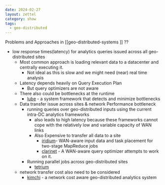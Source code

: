```yaml
---
date: 2024-02-27
layout: zettel
category: show
tags:
  - geo-distributed
---
```

Problems and Approaches in [[geo-distributed-systems ]]
??
- low response times(latency) for analytics queries issued across all geo-distributed sites
	- Most common approach is loading relevant data to a datacenter and centrally executing it.
		- Not ideal as this is slow and we might need (near) real time analysis
	- Latency depends heavily on Query Execution Plan
		- But query optimizers are not aware 
	- There also could be bottlenecks at the runtime
		- [lube](papers/lube.md) - a system framework that detects and minimize bottlenecks
	- Data transfer issue across sites & network Performance bottleneck
		- running queries over geo-distributed inputs using the current intra-DC analytics frameworks 
			- also leads to high latency because these frameworks cannot cope with the relatively low and variable capacity of WAN links
			- Also Expensive to transfer all data to a site
				- [iridium](papers/iridium.md)- WAN-aware input data and task placement for two-stage MapReduce jobs
				- [clarinet](papers/clarinet.md) - A WAN-aware query optimizer attempts to work on it.
		- Running parallel jobs across geo-distributed sites
			- [tetrium](papers/tetrium.md)
	- network transfer cost also need to be considered
		- [kimchi](papers/kimchi.md) - a network cost aware geo-distributed analytics system
